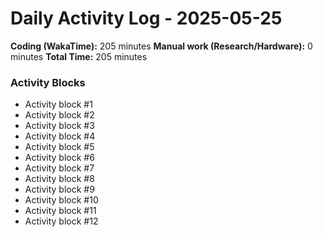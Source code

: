 # Daily Activity Log - 2025-05-25

**Coding (WakaTime):** 205 minutes
**Manual work (Research/Hardware):** 0 minutes
**Total Time:** 205 minutes

### Activity Blocks
- Activity block #1
- Activity block #2
- Activity block #3
- Activity block #4
- Activity block #5
- Activity block #6
- Activity block #7
- Activity block #8
- Activity block #9
- Activity block #10
- Activity block #11
- Activity block #12
